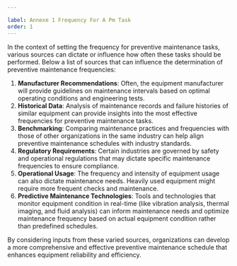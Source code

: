 ```yaml
---

label: Annexe 1 Frequency For A Pm Task
order: 1
---
```


In the context of setting the frequency for preventive maintenance tasks, various sources can dictate or influence how often these tasks should be performed. Below a list of sources that can influence the determination of preventive maintenance frequencies:

1. **Manufacturer Recommendations**: Often, the equipment manufacturer will provide guidelines on maintenance intervals based on optimal operating conditions and engineering tests.
2. **Historical Data**: Analysis of maintenance records and failure histories of similar equipment can provide insights into the most effective frequencies for preventive maintenance tasks.
3. **Benchmarking**: Comparing maintenance practices and frequencies with those of other organizations in the same industry can help align preventive maintenance schedules with industry standards.
4. **Regulatory Requirements**: Certain industries are governed by safety and operational regulations that may dictate specific maintenance frequencies to ensure compliance.
5. **Operational Usage**: The frequency and intensity of equipment usage can also dictate maintenance needs. Heavily used equipment might require more frequent checks and maintenance.
6. **Predictive Maintenance Technologies**: Tools and technologies that monitor equipment condition in real-time (like vibration analysis, thermal imaging, and fluid analysis) can inform maintenance needs and optimize maintenance frequency based on actual equipment condition rather than predefined schedules.

By considering inputs from these varied sources, organizations can develop a more comprehensive and effective preventive maintenance schedule that enhances equipment reliability and efficiency.